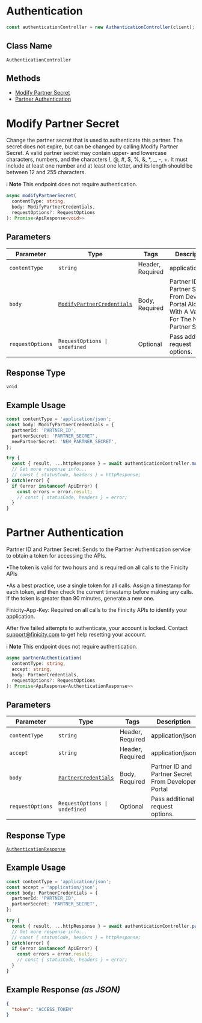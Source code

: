 # Authentication

```ts
const authenticationController = new AuthenticationController(client);
```

## Class Name

`AuthenticationController`

## Methods

* [Modify Partner Secret](../../doc/controllers/authentication.md#modify-partner-secret)
* [Partner Authentication](../../doc/controllers/authentication.md#partner-authentication)


# Modify Partner Secret

Change the partner secret that is used to authenticate this partner. The secret does not expire, but can be changed by calling Modify Partner Secret. A valid partner secret may contain upper- and lowercase characters, numbers, and the characters !, @, #, $, %, &, *, _, -, +. It must include at least one number and at least one letter, and its length should be between 12 and 255 characters.

:information_source: **Note** This endpoint does not require authentication.

```ts
async modifyPartnerSecret(
  contentType: string,
  body: ModifyPartnerCredentials,
  requestOptions?: RequestOptions
): Promise<ApiResponse<void>>
```

## Parameters

| Parameter | Type | Tags | Description |
|  --- | --- | --- | --- |
| `contentType` | `string` | Header, Required | application/json |
| `body` | [`ModifyPartnerCredentials`](../../doc/models/modify-partner-credentials.md) | Body, Required | Partner ID and Partner Secret From Developer Portal Along With A Value For The New Partner Secret |
| `requestOptions` | `RequestOptions \| undefined` | Optional | Pass additional request options. |

## Response Type

`void`

## Example Usage

```ts
const contentType = 'application/json';
const body: ModifyPartnerCredentials = {
  partnerId: 'PARTNER_ID',
  partnerSecret: 'PARTNER_SECRET',
  newPartnerSecret: 'NEW_PARTNER_SECRET',
};

try {
  const { result, ...httpResponse } = await authenticationController.modifyPartnerSecret(contentType, body);
  // Get more response info...
  // const { statusCode, headers } = httpResponse;
} catch(error) {
  if (error instanceof ApiError) {
    const errors = error.result;
    // const { statusCode, headers } = error;
  }
}
```


# Partner Authentication

Partner ID and Partner Secret: Sends to the Partner Authentication service to obtain a token for accessing the APIs.

•The token is valid for two hours and is required on all calls to the Finicity APIs

•As a best practice, use a single token for all calls. Assign a timestamp for each token, and then check the current timestamp before making any calls. If the token is greater than 90 minutes, generate a new one.

Finicity-App-Key: Required on all calls to the Finicity APIs to identify your application.

After five failed attempts to authenticate, your account is locked. Contact support@finicity.com to get help resetting your account.

:information_source: **Note** This endpoint does not require authentication.

```ts
async partnerAuthentication(
  contentType: string,
  accept: string,
  body: PartnerCredentials,
  requestOptions?: RequestOptions
): Promise<ApiResponse<AuthenticationResponse>>
```

## Parameters

| Parameter | Type | Tags | Description |
|  --- | --- | --- | --- |
| `contentType` | `string` | Header, Required | application/json |
| `accept` | `string` | Header, Required | application/json |
| `body` | [`PartnerCredentials`](../../doc/models/partner-credentials.md) | Body, Required | Partner ID and Partner Secret From Developer Portal |
| `requestOptions` | `RequestOptions \| undefined` | Optional | Pass additional request options. |

## Response Type

[`AuthenticationResponse`](../../doc/models/authentication-response.md)

## Example Usage

```ts
const contentType = 'application/json';
const accept = 'application/json';
const body: PartnerCredentials = {
  partnerId: 'PARTNER_ID',
  partnerSecret: 'PARTNER_SECRET',
};

try {
  const { result, ...httpResponse } = await authenticationController.partnerAuthentication(contentType, accept, body);
  // Get more response info...
  // const { statusCode, headers } = httpResponse;
} catch(error) {
  if (error instanceof ApiError) {
    const errors = error.result;
    // const { statusCode, headers } = error;
  }
}
```

## Example Response *(as JSON)*

```json
{
  "token": "ACCESS_TOKEN"
}
```

